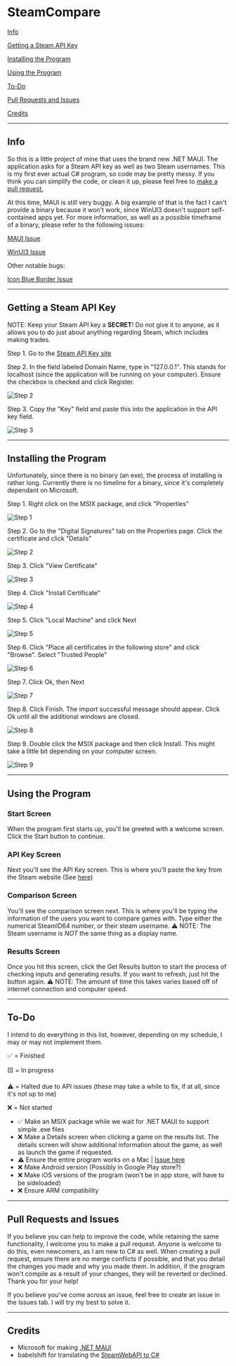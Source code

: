 # SteamCompare


[Info](#info)

[Getting a Steam API Key](#getting-a-steam-api-key)

[Installing the Program](#installing-the-program)

[Using the Program](#using-the-program)

[To-Do](#to-do)

[Pull Requests and Issues](#pull-requests-and-issues)

[Credits](#credits)

---

## Info
So this is a little project of mine that uses the brand new .NET MAUI. The application asks for a Steam API key as well as two Steam usernames. This is my first ever actual C# program, so code may be pretty messy. If you think you can simplify the code, or clean it up, please feel free to [make a pull request.](#pull-requests-and-issues)


At this time, MAUI is still very buggy. A big example of that is the fact I can't provide a binary because it won't work, since WinUI3 doesn't support self-contained apps yet. For more information, as well as a possible timeframe of a binary, please refer to the following issues:

[MAUI Issue](https://github.com/dotnet/maui/issues/3166)

[WinUI3 Issue](https://github.com/microsoft/WindowsAppSDK/issues/2684)

Other notable bugs:

[Icon Blue Border Issue](https://github.com/dotnet/maui/issues/5162)
 
---

## Getting a Steam API Key

NOTE: Keep your Steam API key a **SECRET**! Do not give it to anyone, as it allows you to do just about anything regarding Steam, which includes making trades.

Step 1. Go to the [Steam API Key site](https://steamcommunity.com/dev/apikey)

Step 2. In the field labeled Domain Name, type in "127.0.0.1". This stands for localhost (since the application will be running on your computer). Ensure the checkbox is checked and click Register.

![Step 2](Images/Step2.PNG)

Step 3. Copy the "Key" field and paste this into the application in the API key field.

![Step 3](Images/Step3.PNG)

---

## Installing the Program

Unfortunately, since there is no binary (an exe), the process of installing is rather long. Currently there is no timeline for a binary, since it's completely dependant on Microsoft.

Step 1. Right click on the MSIX package, and click "Properties"

![Step 1](Images/InstallStep1.PNG)

Step 2. Go to the "Digital Signatures" tab on the Properties page. Click the certificate and click "Details"

![Step 2](Images/InstallStep2.png)

Step 3. Click "View Certificate"

![Step 3](Images/InstallStep3.png)

Step 4. Click "Install Certificate"

![Step 4](Images/InstallStep4.png)

Step 5. Click "Local Machine" and click Next

![Step 5](Images/InstallStep5.png)

Step 6. Click "Place all certificates in the following store" and click "Browse". Select "Trusted People"

![Step 6](Images/InstallStep6.png)

Step 7. Click Ok, then Next

![Step 7](Images/InstallStep7.png)

Step 8. Click Finish. The import successful message should appear. Click Ok until all the additional windows are closed.

![Step 8](Images/InstallStep8.png)

Step 9. Double click the MSIX package and then click Install. This might take a little bit depending on your computer screen.

![Step 9](Images/InstallStep9.png)

---

## Using the Program


### Start Screen

When the program first starts up, you'll be greeted with a welcome screen. Click the Start button to continue.


### API Key Screen

Next you'll see the API Key screen. This is where you'll paste the key from the Steam website (See [here](#getting-a-steam-api-key))


### Comparison Screen

You'll see the comparison screen next. This is where you'll be typing the information of the users you want to compare games with. Type either the numerical SteamID64 number, or their steam username. ⚠️ NOTE: The Steam username is *NOT* the same thing as a display name.


### Results Screen

Once you hit this screen, click the Get Results button to start the process of checking inputs and generating results. If you want to refresh, just hit the button again. ⚠️ NOTE: The amount of time this takes varies based off of internet connection and computer speed.

---

## To-Do

I intend to do everything in this list, however, depending on my schedule, I may or may not implement them.

✅ = Finished

🟨 = In progress

⚠️ = Halted due to API issues (these may take a while to fix, if at all, since it's not up to me)

❌ = Not started

- ✅ Make an MSIX package while we wait for .NET MAUI to support simple .exe files
- ❌ Make a Details screen when clicking a game on the results list. The details screen will show additional information about the game, as well as launch the game if requested.
- ⚠️ Ensure the entire program works on a Mac | [Issue here](https://github.com/babelshift/SteamWebAPI2/issues/130)
- ❌ Make Android version (Possibly in Google Play store?)
- ❌ Make iOS versions of the program (won't be in app store, will have to be sideloaded)
- ❌ Ensure ARM compatibility

---

## Pull Requests and Issues

If you believe you can help to improve the code, while retaining the same functionality, I welcome you to make a pull request. Anyone is welcome to do this, even newcomers, as I am new to C# as well. When creating a pull request, ensure there are no merge conflicts if possible, and that you detail the changes you made and why you made them. In addition, if the program won't compile as a result of your changes, they will be reverted or declined. Thank you for your help!

If you believe you've come across an issue, feel free to create an issue in the Issues tab. I will try my best to solve it.

---

## Credits

- Microsoft for making [.NET MAUI](https://github.com/dotnet/maui)
- babelshift for translating the [SteamWebAPI to C#](https://github.com/babelshift/SteamWebAPI2)
